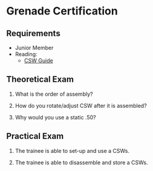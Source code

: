 # Grenade Certification

## Requirements

- Junior Member
- Reading:
  - [CSW Guide](guides/csw.md)

## Theoretical Exam

1. What is the order of assembly?

2. How do you rotate/adjust CSW after it is assembled?

3. Why would you use a static .50?

## Practical Exam

1. The trainee is able to set-up and use a CSWs.

2. The trainee is able to disassemble and store a CSWs.
